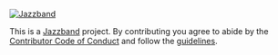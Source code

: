 [![Jazzband](https://jazzband.co/static/img/jazzband.svg)](https://jazzband.co/)

This is a [Jazzband](https://jazzband.co/) project. By contributing you agree to
abide by the [Contributor Code of Conduct](https://jazzband.co/docs/conduct) and
follow the [guidelines](https://jazzband.co/docs/guidelines).